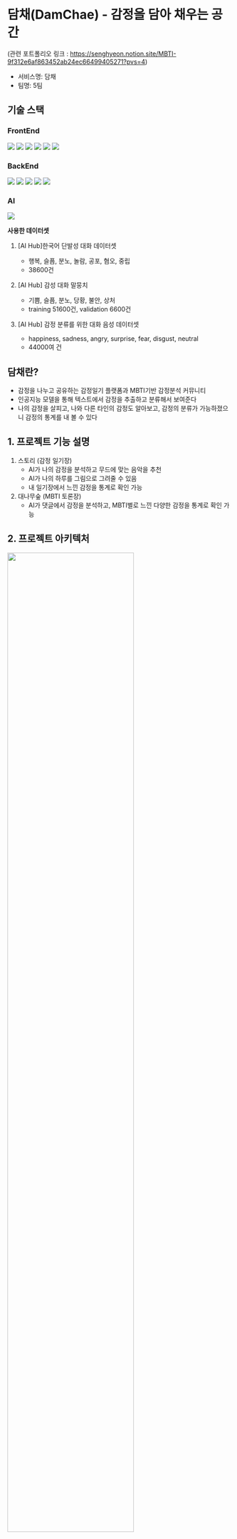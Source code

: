# 담채(DamChae) - 감정을 담아 채우는 공간
(관련 포트폴리오 링크 : https://senghyeon.notion.site/MBTI-9f312e6af863452ab24ec66499405271?pvs=4)
- 서비스명: 담채
- 팀명: 5팀

## 기술 스택
### FrontEnd

<div>
<img src="https://img.shields.io/badge/JavaScript-F7DF1E?style=flat-square&logo=JavaScript&logoColor=white"/>
<img src="https://img.shields.io/badge/React-61DAFB?style=flat-square&logo=React&logoColor=white"/>
<img src="https://img.shields.io/badge/TailwindCSS-06B6D4?style=flat-square&logo=TailwindCSS&logoColor=white"/>
<img src="https://img.shields.io/badge/Chart.Js-FF6384?style=flat-square&logo=Chart.Js&logoColor=white"/>
<img src="https://img.shields.io/badge/Axios-5A29E4?style=flat-square&logo=Axios&logoColor=white"/>
<img src="https://img.shields.io/badge/JWT-41454A?style=flat-square&logo=JSON%20web%20tokens&logoColor=white"/>
</div>

### BackEnd

<div>
<img src="https://img.shields.io/badge/JavaScript-F7DF1E?style=flat-square&logo=JavaScript&logoColor=white"/>
<img src="https://img.shields.io/badge/Express-000000?style=flat-square&logo=express&logoColor=white"/>
<img src="https://img.shields.io/badge/Flask-000000?style=flat-square&logo=flask&logoColor=white"/>
<img src="https://img.shields.io/badge/MongoDB-47A248?style=flat-square&logo=mongodb&logoColor=white"/>
<img src="https://img.shields.io/badge/Amazon AWS-232F3E?style=flat-square&logo=amazonaws&logoColor=white"/>
</div>

### AI

<img src="https://img.shields.io/badge/Python-3776AB?style=flat-square&logo=Python&logoColor=white"/>

**사용한 데이터셋**

1. [AI Hub]한국어 단발성 대화 데이터셋  
    - 행복, 슬픔, 분노, 놀람, 공포, 혐오, 중립
    - 38600건

2. [AI Hub] 감성 대화 말뭉치  
    - 기쁨, 슬픔, 분노, 당황, 불안, 상처
    - training 51600건, validation 6600건

3. [AI Hub] 감정 분류를 위한 대화 음성 데이터셋
     - happiness, sadness, angry, surprise, fear, disgust, neutral
     - 44000여 건


## 담채란?
- 감정을 나누고 공유하는 감정일기 플랫폼과 MBTI기반 감정분석 커뮤니티
- 인공지능 모델을 통해 텍스트에서 감정을 추출하고 분류해서 보여준다
- 나의 감정을 살피고, 나와 다른 타인의 감정도 알아보고, 감정의 분류가 가능하졌으니 감정의 통계를 내 볼 수 있다

## 1. 프로젝트 기능 설명

1. 스토리 (감정 일기장)
   - AI가 나의 감정을 분석하고 무드에 맞는 음악을 추천
   - AI가 나의 하루를 그림으로 그려줄 수 있음
   - 내 일기장에서 느낀 감정을 통계로 확인 가능
2. 대나무숲 (MBTI 토론장)
   - AI가 댓글에서 감정을 분석하고, MBTI별로 느낀 다양한 감정을 통계로 확인 가능

## 2. 프로젝트 아키텍처

<img src="https://github.com/snghyun331/project-ReviewAnalysis/assets/108854903/dfabde44-cba4-4487-b45c-9136e389384d" height="75%" width="75%">

## 3. 웹 서비스 페이지 구성 소개

### 1. Main Page
<img src="https://github.com/snghyun331/project-ReviewAnalysis/assets/108854903/1d07ed5c-e313-477a-be7d-d5632030a5a9">

### 2. Story Page
<img src="https://github.com/snghyun331/project-ReviewAnalysis/assets/108854903/e8981d7d-7a17-4bad-812d-b70034aebda3">

### 3. MBTI Page
<img src="https://github.com/snghyun331/project-ReviewAnalysis/assets/108854903/2f4eb8f6-316b-4cf3-9da7-dc75819abe13">

### 4. My Page
<img src="https://github.com/snghyun331/project-ReviewAnalysis/assets/108854903/ea9f454d-ef85-47b0-b577-49befb6f7f95">
<img src="https://github.com/snghyun331/project-ReviewAnalysis/assets/108854903/092e763a-9ca4-4964-9f55-1580cd2b92e3">

### 5. My Story Page
<img src="https://github.com/snghyun331/project-ReviewAnalysis/assets/108854903/09a04375-4d10-4894-be42-3317732cf0c3">

## 4. 프로젝트 팀원 소개
| 이름 | 담당 |
| ------ | ------ |
| 이승현 | 팀장 백엔드 인공지능 |
| 탁은경 | 백엔드 |
| 노충완 | 백엔드 |
| 이지윤 | 프론트엔드 인공지능 |
| 정소현 | 프론트엔드 |
| 양희태 | 프론트엔드 |

## 5. Folder Tree

```
📦mbti-agora
 ┣ 📂back
 ┃ ┣ 📂src
 ┃ ┃ ┣ 📂ai
 ┃ ┃ ┃ ┣ 📜ai.sh
 ┃ ┃ ┃ ┣ 📜app.py
 ┃ ┃ ┃ ┣ 📜app3.py
 ┃ ┃ ┃ ┣ 📜bertModelClass.py
 ┃ ┃ ┃ ┣ 📜best_model.h5
 ┃ ┃ ┃ ┣ 📜requirements.txt
 ┃ ┃ ┃ ┗ 📜requirements2.txt
 ┃ ┃ ┣ 📂controllers
 ┃ ┃ ┃ ┣ 📜forestCommentController.js
 ┃ ┃ ┃ ┣ 📜forestController.js
 ┃ ┃ ┃ ┣ 📜forestLikeDislikeController.js
 ┃ ┃ ┃ ┣ 📜imageController.js
 ┃ ┃ ┃ ┣ 📜myPageController.js
 ┃ ┃ ┃ ┣ 📜storyCommentController.js
 ┃ ┃ ┃ ┣ 📜storyPostController.js
 ┃ ┃ ┃ ┗ 📜userController.js
 ┃ ┃ ┣ 📂db
 ┃ ┃ ┃ ┣ 📂models
 ┃ ┃ ┃ ┃ ┣ 📜forestCommentModel.js
 ┃ ┃ ┃ ┃ ┣ 📜forestLikeDisLikeModel.js
 ┃ ┃ ┃ ┃ ┣ 📜forestModel.js
 ┃ ┃ ┃ ┃ ┣ 📜imageModel.js
 ┃ ┃ ┃ ┃ ┣ 📜myPageModel.js
 ┃ ┃ ┃ ┃ ┣ 📜storyCommentModel.js
 ┃ ┃ ┃ ┃ ┣ 📜storyPostModel.js
 ┃ ┃ ┃ ┃ ┗ 📜userModel.js
 ┃ ┃ ┃ ┗ 📂schemas
 ┃ ┃ ┃ ┃ ┣ 📜authString.js
 ┃ ┃ ┃ ┃ ┣ 📜forestComment.js
 ┃ ┃ ┃ ┃ ┣ 📜forestDislike.js
 ┃ ┃ ┃ ┃ ┣ 📜forestLike.js
 ┃ ┃ ┃ ┃ ┣ 📜forestPost.js
 ┃ ┃ ┃ ┃ ┣ 📜image.js
 ┃ ┃ ┃ ┃ ┣ 📜storyComment.js
 ┃ ┃ ┃ ┃ ┣ 📜storyPost.js
 ┃ ┃ ┃ ┃ ┣ 📜storyRandomMusic.js
 ┃ ┃ ┃ ┃ ┣ 📜storyRandomPhrase.js
 ┃ ┃ ┃ ┃ ┗ 📜user.js
 ┃ ┃ ┣ 📂middlewares
 ┃ ┃ ┃ ┣ 📂error
 ┃ ┃ ┃ ┃ ┣ 📜badRequest.js
 ┃ ┃ ┃ ┃ ┗ 📜methodNotAllowed.js
 ┃ ┃ ┃ ┣ 📜errorMiddleware.js
 ┃ ┃ ┃ ┣ 📜loginRequired.js
 ┃ ┃ ┃ ┗ 📜outUserValidation.js
 ┃ ┃ ┣ 📂routers
 ┃ ┃ ┃ ┣ 📜forestCommentRouter.js
 ┃ ┃ ┃ ┣ 📜forestLikeDislikeRouter.js
 ┃ ┃ ┃ ┣ 📜forestPostRouter.js
 ┃ ┃ ┃ ┣ 📜imageRouter.js
 ┃ ┃ ┃ ┣ 📜index.js
 ┃ ┃ ┃ ┣ 📜myPageRouter.js
 ┃ ┃ ┃ ┣ 📜storyCommentRouter.js
 ┃ ┃ ┃ ┣ 📜storyPostRouter.js
 ┃ ┃ ┃ ┗ 📜userAuthRouter.js
 ┃ ┃ ┣ 📂services
 ┃ ┃ ┃ ┣ 📜forestCommentService.js
 ┃ ┃ ┃ ┣ 📜forestLikeDislikeService.js
 ┃ ┃ ┃ ┣ 📜forestService.js
 ┃ ┃ ┃ ┣ 📜imageService.js
 ┃ ┃ ┃ ┣ 📜myPageService.js
 ┃ ┃ ┃ ┣ 📜storyCommentService.js
 ┃ ┃ ┃ ┣ 📜storyPostService.js
 ┃ ┃ ┃ ┗ 📜userService.js
 ┃ ┃ ┣ 📂utills
 ┃ ┃ ┃ ┣ 📜constant.js
 ┃ ┃ ┃ ┣ 📜emailAuth.js
 ┃ ┃ ┃ ┣ 📜multer.js
 ┃ ┃ ┃ ┣ 📜path.js
 ┃ ┃ ┃ ┗ 📜statusCode.js
 ┃ ┃ ┗ 📜app.js
 ┃ ┣ 📂uploads
 ┃ ┃ ┗ 📜stable-1690950996636.png
 ┃ ┣ 📜.config
 ┃ ┣ 📜.env
 ┃ ┣ 📜.eslintrc.json
 ┃ ┣ 📜.gitignore
 ┃ ┣ 📜.prettierrc
 ┃ ┣ 📜index.js
 ┃ ┣ 📜jsconfig.json
 ┃ ┣ 📜package.json
 ┃ ┗ 📜yarn.lock
 ┣ 📂front
 ┃ ┣ 📂public
 ┃ ┃ ┣ 📂images
 ┃ ┃ ┃ ┣ 📜banner1.png
 ┃ ┃ ┃ ┣ 📜banner2.png
 ┃ ┃ ┃ ┣ 📜banner3.png
 ┃ ┃ ┃ ┣ 📜banner4.png
 ┃ ┃ ┃ ┣ 📜bannermain.jpg
 ┃ ┃ ┃ ┣ 📜default-image.jpg
 ┃ ┃ ┃ ┣ 📜default-user.png
 ┃ ┃ ┃ ┣ 📜favicon.png
 ┃ ┃ ┃ ┣ 📜forest.gif
 ┃ ┃ ┃ ┣ 📜loginimg.jpg
 ┃ ┃ ┃ ┣ 📜loginlogo.png
 ┃ ┃ ┃ ┣ 📜logo1.png
 ┃ ┃ ┃ ┣ 📜MusicIcon.png
 ┃ ┃ ┃ ┣ 📜MusicIcon2.png
 ┃ ┃ ┃ ┣ 📜story.gif
 ┃ ┃ ┃ ┗ 📜thumbnail.jpg
 ┃ ┃ ┗ 📜vite.svg
 ┃ ┣ 📂src
 ┃ ┃ ┣ 📂assets
 ┃ ┃ ┃ ┗ 📜react.svg
 ┃ ┃ ┣ 📂components
 ┃ ┃ ┃ ┣ 📂Daenamus
 ┃ ┃ ┃ ┃ ┣ 📜DaenamuCardMap.jsx
 ┃ ┃ ┃ ┃ ┣ 📜DaenamuComment.jsx
 ┃ ┃ ┃ ┃ ┣ 📜DaenamuLikeSection.jsx
 ┃ ┃ ┃ ┃ ┣ 📜DaenamuRead.jsx
 ┃ ┃ ┃ ┃ ┣ 📜DaenamusMain.jsx
 ┃ ┃ ┃ ┃ ┣ 📜DaenamusWrite.jsx
 ┃ ┃ ┃ ┃ ┣ 📜DaenamuTextEditor.jsx
 ┃ ┃ ┃ ┃ ┣ 📜Modal.css
 ┃ ┃ ┃ ┃ ┗ 📜Reaction.jsx
 ┃ ┃ ┃ ┣ 📂Global
 ┃ ┃ ┃ ┃ ┣ 📂Layout
 ┃ ┃ ┃ ┃ ┃ ┣ 📜Footer.jsx
 ┃ ┃ ┃ ┃ ┃ ┣ 📜GoogleButton.jsx
 ┃ ┃ ┃ ┃ ┃ ┣ 📜Header.jsx
 ┃ ┃ ┃ ┃ ┃ ┣ 📜Layout.jsx
 ┃ ┃ ┃ ┃ ┃ ┣ 📜LoadingSpinner.jsx
 ┃ ┃ ┃ ┃ ┃ ┣ 📜LoginButton.jsx
 ┃ ┃ ┃ ┃ ┃ ┣ 📜LogoutButton.jsx
 ┃ ┃ ┃ ┃ ┃ ┣ 📜MobileHeader.jsx
 ┃ ┃ ┃ ┃ ┃ ┗ 📜ProfileButton.jsx
 ┃ ┃ ┃ ┃ ┣ 📜BackButton.jsx
 ┃ ┃ ┃ ┃ ┣ 📜CommentBox.jsx
 ┃ ┃ ┃ ┃ ┣ 📜DaenamuCard.jsx
 ┃ ┃ ┃ ┃ ┣ 📜Pagination.jsx
 ┃ ┃ ┃ ┃ ┣ 📜RadioOption.jsx
 ┃ ┃ ┃ ┃ ┣ 📜Search.jsx
 ┃ ┃ ┃ ┃ ┣ 📜StoryCard.jsx
 ┃ ┃ ┃ ┃ ┣ 📜StoryCardMap.jsx
 ┃ ┃ ┃ ┃ ┗ 📜TextViewer.jsx
 ┃ ┃ ┃ ┣ 📂Home
 ┃ ┃ ┃ ┃ ┣ 📜BannerCarousel.jsx
 ┃ ┃ ┃ ┃ ┗ 📜Home.jsx
 ┃ ┃ ┃ ┣ 📂MyPage
 ┃ ┃ ┃ ┃ ┣ 📜MyCalendar.css
 ┃ ┃ ┃ ┃ ┣ 📜MyCalendar.jsx
 ┃ ┃ ┃ ┃ ┣ 📜MyComments.jsx
 ┃ ┃ ┃ ┃ ┣ 📜MyDaenamuCard.jsx
 ┃ ┃ ┃ ┃ ┣ 📜MyDaenamus.jsx
 ┃ ┃ ┃ ┃ ┣ 📜MyDaenamusAll.jsx
 ┃ ┃ ┃ ┃ ┣ 📜MyLikedDaenamus.jsx
 ┃ ┃ ┃ ┃ ┣ 📜MyLikedDaenamusAll.jsx
 ┃ ┃ ┃ ┃ ┣ 📜MyMainMood.jsx
 ┃ ┃ ┃ ┃ ┣ 📜MyMoodStat.jsx
 ┃ ┃ ┃ ┃ ┗ 📜MyPage.jsx
 ┃ ┃ ┃ ┣ 📂Stories
 ┃ ┃ ┃ ┃ ┣ 📜ModalPortal.jsx
 ┃ ┃ ┃ ┃ ┣ 📜MusicVideo.jsx
 ┃ ┃ ┃ ┃ ┣ 📜MyStories.jsx
 ┃ ┃ ┃ ┃ ┣ 📜SearchResultBox.jsx
 ┃ ┃ ┃ ┃ ┣ 📜SearchResults.jsx
 ┃ ┃ ┃ ┃ ┣ 📜StoryComment.jsx
 ┃ ┃ ┃ ┃ ┣ 📜StoryCreateModal.css
 ┃ ┃ ┃ ┃ ┣ 📜StoryCreateModal.jsx
 ┃ ┃ ┃ ┃ ┣ 📜StoryEditor.jsx
 ┃ ┃ ┃ ┃ ┗ 📜StoryRead.jsx
 ┃ ┃ ┃ ┣ 📂User
 ┃ ┃ ┃ ┃ ┣ 📜InfoChange.jsx
 ┃ ┃ ┃ ┃ ┣ 📜Loginform.jsx
 ┃ ┃ ┃ ┃ ┣ 📜ProfileImgUploadModal.jsx
 ┃ ┃ ┃ ┃ ┣ 📜ProfilePicker.jsx
 ┃ ┃ ┃ ┃ ┗ 📜Registerform.jsx
 ┃ ┃ ┃ ┗ 📂Util
 ┃ ┃ ┃ ┃ ┗ 📜Util.jsx
 ┃ ┃ ┣ 📂hooks
 ┃ ┃ ┃ ┣ 📜useImageUpload.jsx
 ┃ ┃ ┃ ┣ 📜usePagination.jsx
 ┃ ┃ ┃ ┗ 📜useRegisterStore.js
 ┃ ┃ ┣ 📂routes
 ┃ ┃ ┃ ┗ 📜Router.jsx
 ┃ ┃ ┣ 📂services
 ┃ ┃ ┃ ┗ 📜api.js
 ┃ ┃ ┣ 📂store
 ┃ ┃ ┃ ┣ 📜useForestStore.js
 ┃ ┃ ┃ ┣ 📜useStoryStore.js
 ┃ ┃ ┃ ┗ 📜useUserStore.js
 ┃ ┃ ┣ 📂utils
 ┃ ┃ ┃ ┗ 📜axios.js
 ┃ ┃ ┣ 📜App.jsx
 ┃ ┃ ┣ 📜index.css
 ┃ ┃ ┗ 📜main.jsx
 ┃ ┣ 📜.env
 ┃ ┣ 📜.eslintrc.cjs
 ┃ ┣ 📜.gitignore
 ┃ ┣ 📜index.html
 ┃ ┣ 📜package.json
 ┃ ┣ 📜postcss.config.js
 ┃ ┣ 📜tailwind.config.js
 ┃ ┣ 📜vite.config.js
 ┃ ┣ 📜vite.config.js.timestamp-1689928538241-13348d1e57969.mjs
 ┃ ┣ 📜vite.config.js.timestamp-1690910568181-9fb2a409a378b.mjs
 ┃ ┣ 📜vite.config.js.timestamp-1691136412797-906a9228c45c1.mjs
 ┃ ┗ 📜yarn.lock
 ┣ 📜.gitattributes
 ┣ 📜.gitignore
 ┣ 📜.prettierrc
 ┣ 📜package.json
 ┣ 📜README.md
 ┗ 📜yarn.lock
```
## .env 파일
**Back**
```
SERVER_PORT=3000
MONGODB_URL="mongodb+srv://5team:5team@cluster0.nd3mdfp.mongodb.net/"
MONGODB_ALTERNATIVE_URL = 'mongodb://localhost:27017/test_db'
JWT_SECRET_KEY="ad5kafl91ak@192vk0ckv#ao!d3o1qw%ez"
GOOGLE_CLIENT_ID="105303493089-anc9aks7a8o84kk9fbmmt4nui50ldqlp.apps.googleusercontent.com"
SENTIMENT_PREDICT_FLASK_SERVER_URL = "http://127.0.0.1:5000/predict"
STABLE_DIFFUSION_FLASK_SERVER_URL = "http://127.0.0.1:5002/generate-image"

SMTP_SERVICE="gmail"
SMTP_USER="snghyun331@gmail.com"
SMTP_PASSWORD="yrchtfwitnayfpwn"

S3_ACCESS_KEY_ID="AKIATUM22CUB5IGYJHWW"
S3_SECRET_ACCESS_KEY="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"
S3_REGION="ap-northeast-2"
S3_BUCKET_NAME="damchae"
```
**Front**
```
VITE_SERVER_HOST="http://localhost:3000/api"
VITE_GOOGLE_CLIENT_ID="105303493089-anc9aks7a8o84kk9fbmmt4nui50ldqlp.apps.googleusercontent.com"https://discord.com/channels/1074967669624807464/1074967669922611241
FE_URL="http://localhost:5173/"
```
